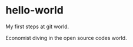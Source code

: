 # hello-world
<p>My first steps at git world.</p>
<p>Economist diving in the open source codes world.</p> 
